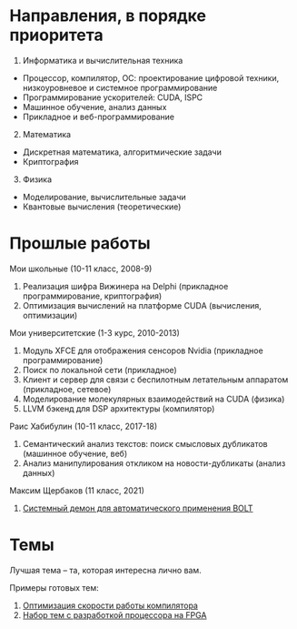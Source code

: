 # Направления, в порядке приоритета
1. Информатика и вычислительная техника
- Процессор, компилятор, ОС: проектирование цифровой техники, низкоуровневое и системное программирование
- Программирование ускорителей: CUDA, ISPC
- Машинное обучение, анализ данных
- Прикладное и веб-программирование
2. Математика
- Дискретная математика, алгоритмические задачи
- Криптография
3. Физика
- Моделирование, вычислительные задачи
- Квантовые вычисления (теоретические)

# Прошлые работы
Мои школьные (10-11 класс, 2008-9)
1. Реализация шифра Вижинера на Delphi (прикладное программирование, криптография)
2. Оптимизация вычислений на платформе CUDA (вычисления, оптимизации)

Мои университетские (1-3 курс, 2010-2013)
1. Модуль XFCE для отображения сенсоров Nvidia (прикладное программирование)
2. Поиск по локальной сети (прикладное)
3. Клиент и сервер для связи с беспилотным летательным аппаратом (прикладное, сетевое)
4. Моделирование молекулярных взаимодействий на CUDA (физика)
5. LLVM бэкенд для DSP архитектуры (компилятор)

Раис Хабибулин (10-11 класс, 2017-18)
1. Семантический анализ текстов: поиск смысловых дубликатов (машинное обучение, веб)
2. Анализ манипулирования откликом на новости-дубликаты (анализ данных)

Максим Щербаков (11 класс, 2021)
1. [Системный демон для автоматического применения BOLT](perfd.md)

# Темы
Лучшая тема – та, которая интересна лично вам.

Примеры готовых тем:
1. [Оптимизация скорости работы компилятора](compiler_opt.md)
2. [Набор тем с разработкой процессора на FPGA](fpga-riscv.md)